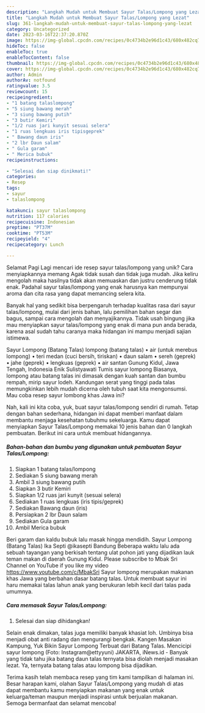 ```yaml
---
description: "Langkah Mudah untuk Membuat Sayur Talas/Lompong yang Lezat"
title: "Langkah Mudah untuk Membuat Sayur Talas/Lompong yang Lezat"
slug: 361-langkah-mudah-untuk-membuat-sayur-talas-lompong-yang-lezat
category: Uncategorized
date: 2023-03-16T22:37:20.870Z
image: https://img-global.cpcdn.com/recipes/0c4734b2e96d1c43/680x482cq70/sayur-talaslompong-foto-resep-utama.jpg
hideToc: false
enableToc: true
enableTocContent: false
thumbnail: https://img-global.cpcdn.com/recipes/0c4734b2e96d1c43/680x482cq70/sayur-talaslompong-foto-resep-utama.jpg
cover: https://img-global.cpcdn.com/recipes/0c4734b2e96d1c43/680x482cq70/sayur-talaslompong-foto-resep-utama.jpg
author: Admin
authorAv: notfound
ratingvalue: 3.5
reviewcount: 15
recipeingredient:
- "1 batang talaslompong"
- "5 siung bawang merah"
- "3 siung bawang putih"
- "3 butir Kemiri"
- "1/2 ruas jari kunyit sesuai selera"
- "1 ruas lengkuas iris tipisgeprek"
- " Bawang daun iris"
- "2 lbr Daun salam"
- " Gula garam"
- " Merica bubuk"
recipeinstructions:

- "Selesai dan siap dinikmati!"
categories:
- Resep
tags:
- sayur
- talaslompong

katakunci: sayur talaslompong 
nutrition: 117 calories
recipecuisine: Indonesian
preptime: "PT37M"
cooktime: "PT53M"
recipeyield: "4"
recipecategory: Lunch

---
```



Selamat Pagi Lagi mencari ide resep sayur talas/lompong yang unik? Cara menyiapkannya memang Agak tidak susah dan tidak juga mudah. Jika keliru mengolah maka hasilnya tidak akan memuaskan dan justru cenderung tidak enak. Padahal sayur talas/lompong yang enak harusnya kan mempunyai aroma dan cita rasa yang dapat memancing selera kita.


Banyak hal yang sedikit bisa berpengaruh terhadap kualitas rasa dari sayur talas/lompong, mulai dari jenis bahan, lalu pemilihan bahan segar dan bagus, sampai cara mengolah dan menyajikannya. Tidak usah bingung jika mau menyiapkan sayur talas/lompong yang enak di mana pun anda berada, karena asal sudah tahu caranya maka hidangan ini mampu menjadi sajian istimewa.

Sayur Lompong (Batang Talas) lompong (batang talas) • air (untuk merebus lompong) • teri medan (cuci bersih, tiriskan) • daun salam • sereh (geprek) • jahe (geprek) • lengkuas (geprek) • air santan Gunung Kidul, Jawa Tengah, Indonesia Enik Sulistyawati Tumis sayur lompong Biasanya, lompong atau batang talas ini dimasak dengan kuah santan dan bumbu rempah, mirip sayur lodeh. Kandungan serat yang tinggi pada talas memungkinkan lebih mudah dicerna oleh tubuh saat kita mengonsumsi. Mau coba resep sayur lombong khas Jawa ini?


Nah, kali ini kita coba, yuk, buat sayur talas/lompong sendiri di rumah. Tetap dengan bahan sederhana, hidangan ini dapat memberi manfaat dalam membantu menjaga kesehatan tubuhmu sekeluarga. Kamu dapat menyiapkan Sayur Talas/Lompong memakai 10 jenis bahan dan 0 langkah pembuatan. Berikut ini cara untuk membuat hidangannya.

<!--inarticleads1-->

##### Bahan-bahan dan bumbu yang digunakan untuk pembuatan Sayur Talas/Lompong:

1. Siapkan 1 batang talas/lompong
1. Sediakan 5 siung bawang merah
1. Ambil 3 siung bawang putih
1. Siapkan 3 butir Kemiri
1. Siapkan 1/2 ruas jari kunyit (sesuai selera)
1. Sediakan 1 ruas lengkuas (iris tipis/geprek)
1. Sediakan  Bawang daun (iris)
1. Persiapkan 2 lbr Daun salam
1. Sediakan  Gula garam
1. Ambil  Merica bubuk


Beri garam dan kaldu bubuk lalu masak hingga mendidih. Sayur Lompong (Batang Talas) Ika Septi @ikasepti Bandung Beberapa waktu lalu ada sebuah tayangan yang berkisah tentang ulat pohon jati yang dijadikan lauk teman makan di daerah Gunung Kidul. Please subscribe to Mbak Sri Channel on YouTube if you like my video https://www.youtube.com/c/MbakSri Sayur lompong merupakan makanan khas Jawa yang berbahan dasar batang talas. Untuk membuat sayur ini haru memakai talas lahun anak yang berukuran lebih kecil dari talas pada umumnya. 

<!--inarticleads2-->

##### Cara memasak Sayur Talas/Lompong:


1. Selesai dan siap dihidangkan!

Selain enak dimakan, talas juga memiliki banyak khasiat loh. Umbinya bisa menjadi obat anti radang dan mengurangi bengkak. Kangen Masakan Kampung, Yuk Bikin Sayur Lompong Terbuat dari Batang Talas. Mencicipi sayur lompong (Foto: Instagram@ettyyuni) JAKARTA, iNews.id - Banyak yang tidak tahu jika batang daun talas ternyata bisa diolah menjadi masakan lezat. Ya, ternyata batang talas atau lompong bisa dijadikan. 

Terima kasih telah membaca resep yang tim kami tampilkan di halaman ini. Besar harapan kami, olahan Sayur Talas/Lompong yang mudah di atas dapat membantu kamu menyiapkan makanan yang enak untuk keluarga/teman maupun menjadi inspirasi untuk berjualan makanan. Semoga bermanfaat dan selamat mencoba!
